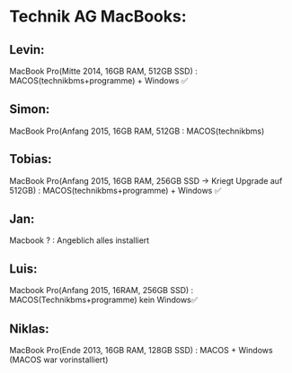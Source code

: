 # Technik AG MacBooks:

## Levin: 
MacBook Pro(Mitte 2014, 16GB RAM, 512GB SSD) : MACOS(technikbms+programme) + Windows ✅

## Simon: 
MacBook Pro(Anfang 2015, 16GB RAM, 512GB : MACOS(technikbms)

## Tobias: 
MacBook Pro(Anfang 2015, 16GB RAM, 256GB SSD -> Kriegt Upgrade auf 512GB) : MACOS(technikbms+programme) + Windows ✅
 
## Jan: 
Macbook ? : Angeblich alles installiert

## Luis: 
Macbook Pro(Anfang 2015, 16RAM, 256GB SSD) : MACOS(Technikbms+programme) kein Windows✅

## Niklas: 
MacBook Pro(Ende 2013, 16GB RAM, 128GB SSD) : MACOS + Windows (MACOS war vorinstalliert) 
